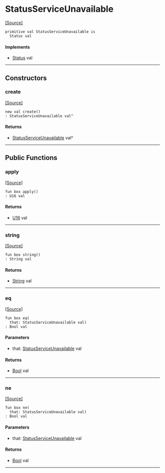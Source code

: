 # StatusServiceUnavailable
<span class="source-link">[[Source]](src/http/status.md#L135)</span>
```pony
primitive val StatusServiceUnavailable is
  Status val
```

#### Implements

* [Status](http-Status.md) val

---

## Constructors

### create
<span class="source-link">[[Source]](src/http/status.md#L135)</span>


```pony
new val create()
: StatusServiceUnavailable val^
```

#### Returns

* [StatusServiceUnavailable](http-StatusServiceUnavailable.md) val^

---

## Public Functions

### apply
<span class="source-link">[[Source]](src/http/status.md#L136)</span>


```pony
fun box apply()
: U16 val
```

#### Returns

* [U16](builtin-U16.md) val

---

### string
<span class="source-link">[[Source]](src/http/status.md#L137)</span>


```pony
fun box string()
: String val
```

#### Returns

* [String](builtin-String.md) val

---

### eq
<span class="source-link">[[Source]](src/http/status.md#L136)</span>


```pony
fun box eq(
  that: StatusServiceUnavailable val)
: Bool val
```
#### Parameters

*   that: [StatusServiceUnavailable](http-StatusServiceUnavailable.md) val

#### Returns

* [Bool](builtin-Bool.md) val

---

### ne
<span class="source-link">[[Source]](src/http/status.md#L136)</span>


```pony
fun box ne(
  that: StatusServiceUnavailable val)
: Bool val
```
#### Parameters

*   that: [StatusServiceUnavailable](http-StatusServiceUnavailable.md) val

#### Returns

* [Bool](builtin-Bool.md) val

---

